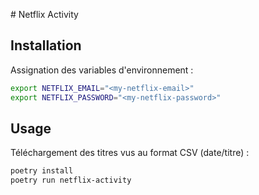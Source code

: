 # Netflix Activity

## Installation

Assignation des variables d'environnement :
```bash
export NETFLIX_EMAIL="<my-netflix-email>"
export NETFLIX_PASSWORD="<my-netflix-password>"
```

## Usage

Téléchargement des titres vus au format CSV (date/titre) :
```bash
poetry install
poetry run netflix-activity
```
